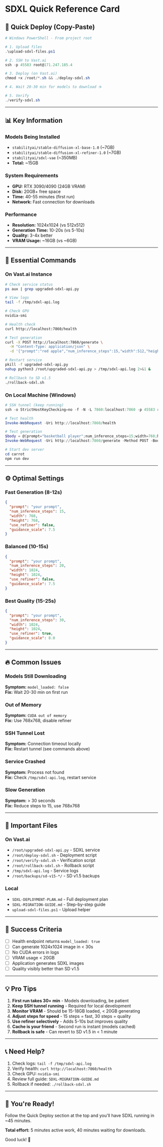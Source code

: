 # SDXL Quick Reference Card

## 🚀 Quick Deploy (Copy-Paste)

```powershell
# Windows PowerShell - From project root

# 1. Upload files
.\upload-sdxl-files.ps1

# 2. SSH to Vast.ai
ssh -p 45583 root@171.247.185.4

# 3. Deploy (on Vast.ai)
chmod +x /root/*.sh && ./deploy-sdxl.sh

# 4. Wait 20-30 min for models to download ☕

# 5. Verify
./verify-sdxl.sh
```

---

## 📊 Key Information

### Models Being Installed
- `stabilityai/stable-diffusion-xl-base-1.0` (~7GB)
- `stabilityai/stable-diffusion-xl-refiner-1.0` (~7GB)
- `stabilityai/sdxl-vae` (~350MB)
- **Total:** ~15GB

### System Requirements
- **GPU:** RTX 3090/4090 (24GB VRAM)
- **Disk:** 20GB+ free space
- **Time:** 40-55 minutes (first run)
- **Network:** Fast connection for downloads

### Performance
- **Resolution:** 1024x1024 (vs 512x512)
- **Generation Time:** 10-20s (vs 5-10s)
- **Quality:** 3-4x better
- **VRAM Usage:** ~16GB (vs ~6GB)

---

## 🔧 Essential Commands

### On Vast.ai Instance

```bash
# Check service status
ps aux | grep upgraded-sdxl-api.py

# View logs
tail -f /tmp/sdxl-api.log

# Check GPU
nvidia-smi

# Health check
curl http://localhost:7860/health

# Test generation
curl -X POST http://localhost:7860/generate \
  -H "Content-Type: application/json" \
  -d '{"prompt":"red apple","num_inference_steps":15,"width":512,"height":512}'

# Restart service
pkill -f upgraded-sdxl-api.py
nohup python3 /root/upgraded-sdxl-api.py > /tmp/sdxl-api.log 2>&1 &

# Rollback to SD v1.5
./rollback-sdxl.sh
```

### On Local Machine (Windows)

```powershell
# SSH tunnel (keep running)
ssh -o StrictHostKeyChecking=no -f -N -L 7860:localhost:7860 -p 45583 root@171.247.185.4

# Test health
Invoke-WebRequest -Uri http://localhost:7860/health

# Test generation
$body = @{prompt="basketball player";num_inference_steps=15;width=768;height=768} | ConvertTo-Json
Invoke-WebRequest -Uri http://localhost:7860/generate -Method POST -Body $body -ContentType "application/json"

# Start dev server
cd carrot
npm run dev
```

---

## ⚙️ Optimal Settings

### Fast Generation (8-12s)
```json
{
  "prompt": "your prompt",
  "num_inference_steps": 15,
  "width": 768,
  "height": 768,
  "use_refiner": false,
  "guidance_scale": 7.5
}
```

### Balanced (10-15s)
```json
{
  "prompt": "your prompt",
  "num_inference_steps": 20,
  "width": 1024,
  "height": 1024,
  "use_refiner": false,
  "guidance_scale": 7.5
}
```

### Best Quality (15-25s)
```json
{
  "prompt": "your prompt",
  "num_inference_steps": 30,
  "width": 1024,
  "height": 1024,
  "use_refiner": true,
  "guidance_scale": 8.0
}
```

---

## 🔥 Common Issues

### Models Still Downloading
**Symptom:** `model_loaded: false`  
**Fix:** Wait 20-30 min on first run

### Out of Memory
**Symptom:** `CUDA out of memory`  
**Fix:** Use 768x768, disable refiner

### SSH Tunnel Lost
**Symptom:** Connection timeout locally  
**Fix:** Restart tunnel (see commands above)

### Service Crashed
**Symptom:** Process not found  
**Fix:** Check `/tmp/sdxl-api.log`, restart service

### Slow Generation
**Symptom:** > 30 seconds  
**Fix:** Reduce steps to 15, use 768x768

---

## 📁 Important Files

### On Vast.ai
- `/root/upgraded-sdxl-api.py` - SDXL service
- `/root/deploy-sdxl.sh` - Deployment script
- `/root/verify-sdxl.sh` - Verification script
- `/root/rollback-sdxl.sh` - Rollback script
- `/tmp/sdxl-api.log` - Service logs
- `/root/backups/sd-v15-*/` - SD v1.5 backups

### Local
- `SDXL-DEPLOYMENT-PLAN.md` - Full deployment plan
- `SDXL-MIGRATION-GUIDE.md` - Step-by-step guide
- `upload-sdxl-files.ps1` - Upload helper

---

## 🎯 Success Criteria

- [ ] Health endpoint returns `model_loaded: true`
- [ ] Can generate 1024x1024 image in < 30s
- [ ] No CUDA errors in logs
- [ ] VRAM usage < 20GB
- [ ] Application generates SDXL images
- [ ] Quality visibly better than SD v1.5

---

## 💡 Pro Tips

1. **First run takes 30+ min** - Models downloading, be patient
2. **Keep SSH tunnel running** - Required for local development
3. **Monitor VRAM** - Should be 15-18GB loaded, < 20GB generating
4. **Adjust steps for speed** - 15 steps = fast, 30 steps = quality
5. **Use refiner selectively** - Adds 5-10s but improves quality
6. **Cache is your friend** - Second run is instant (models cached)
7. **Rollback is safe** - Can revert to SD v1.5 in < 1 minute

---

## 📞 Need Help?

1. Check logs: `tail -f /tmp/sdxl-api.log`
2. Verify health: `curl http://localhost:7860/health`
3. Check GPU: `nvidia-smi`
4. Review full guide: `SDXL-MIGRATION-GUIDE.md`
5. Rollback if needed: `./rollback-sdxl.sh`

---

## 🎉 You're Ready!

Follow the Quick Deploy section at the top and you'll have SDXL running in ~45 minutes.

**Total effort:** 5 minutes active work, 40 minutes waiting for downloads.

Good luck! 🚀

